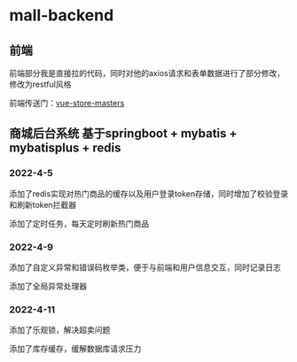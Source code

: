 # mall-backend
## 前端
前端部分我是直接拉的代码，同时对他的axios请求和表单数据进行了部分修改，修改为restful风格

前端传送门：[vue-store-masters](https://github.com/Snailsirs/vue-store-masters)

## 商城后台系统 基于springboot + mybatis + mybatisplus + redis 
### 2022-4-5
添加了redis实现对热门商品的缓存以及用户登录token存储，同时增加了校验登录和刷新token拦截器

添加了定时任务，每天定时刷新热门商品
### 2022-4-9
添加了自定义异常和错误码枚举类，便于与前端和用户信息交互，同时记录日志

添加了全局异常处理器
### 2022-4-11
添加了乐观锁，解决超卖问题

添加了库存缓存，缓解数据库请求压力


